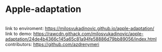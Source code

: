 # Apple-adaptation
<br/>link to enviroment: https://milosvukadinovic.github.io/apple-adaptation/
<br/>link to demo: https://rawcdn.githack.com/milosvukadinovic/apple-adaptation/24de4b4366c145a65c81a94fe58886d79bb89056/index.html
<br/>contributors: https://github.com/azdrenymeri

